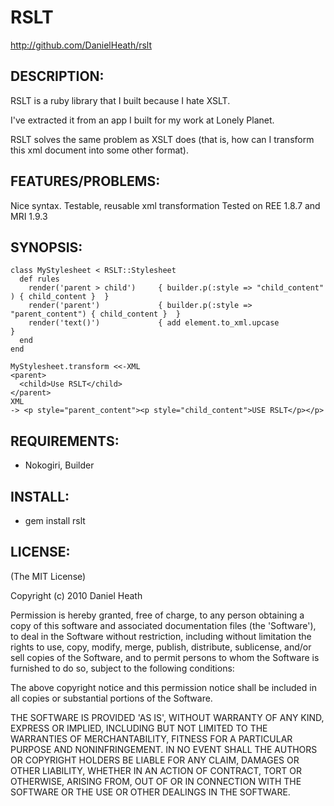 # RSLT

http://github.com/DanielHeath/rslt

## DESCRIPTION:

RSLT is a ruby library that I built because I hate XSLT.

I've extracted it from an app I built for my work at Lonely Planet.

RSLT solves the same problem as XSLT does (that is, how can I transform this xml document into some other format).

## FEATURES/PROBLEMS:

Nice syntax.
Testable, reusable xml transformation
Tested on REE 1.8.7 and MRI 1.9.3

## SYNOPSIS:

    class MyStylesheet < RSLT::Stylesheet
      def rules
        render('parent > child')     { builder.p(:style => "child_content" ) { child_content }  }
        render('parent')             { builder.p(:style => "parent_content") { child_content }  }
        render('text()')             { add element.to_xml.upcase                                }
      end
    end

    MyStylesheet.transform <<-XML
    <parent>
      <child>Use RSLT</child>
    </parent>
    XML
    -> <p style="parent_content"><p style="child_content">USE RSLT</p></p>

## REQUIREMENTS:

* Nokogiri, Builder

## INSTALL:

* gem install rslt

## LICENSE:

(The MIT License)

Copyright (c) 2010 Daniel Heath

Permission is hereby granted, free of charge, to any person obtaining
a copy of this software and associated documentation files (the
'Software'), to deal in the Software without restriction, including
without limitation the rights to use, copy, modify, merge, publish,
distribute, sublicense, and/or sell copies of the Software, and to
permit persons to whom the Software is furnished to do so, subject to
the following conditions:

The above copyright notice and this permission notice shall be
included in all copies or substantial portions of the Software.

THE SOFTWARE IS PROVIDED 'AS IS', WITHOUT WARRANTY OF ANY KIND,
EXPRESS OR IMPLIED, INCLUDING BUT NOT LIMITED TO THE WARRANTIES OF
MERCHANTABILITY, FITNESS FOR A PARTICULAR PURPOSE AND NONINFRINGEMENT.
IN NO EVENT SHALL THE AUTHORS OR COPYRIGHT HOLDERS BE LIABLE FOR ANY
CLAIM, DAMAGES OR OTHER LIABILITY, WHETHER IN AN ACTION OF CONTRACT,
TORT OR OTHERWISE, ARISING FROM, OUT OF OR IN CONNECTION WITH THE
SOFTWARE OR THE USE OR OTHER DEALINGS IN THE SOFTWARE.
